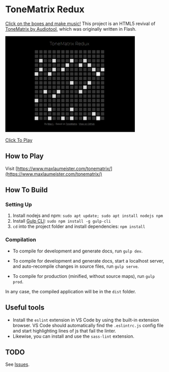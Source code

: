 # ToneMatrix Redux

[Click on the boxes and make music!](https://www.maxlaumeister.com/tonematrix/) This project is an HTML5 revival of [ToneMatrix by Audiotool](https://tonematrix.audiotool.com/), which was originally written in Flash.

<a href="https://www.maxlaumeister.com/tonematrix/"><img alt="ToneMatrix Redux Screenshot" src="/etc/screenshot.png?raw=true" height="300" title="Click To Play!"></a>

[Click To Play](https://www.maxlaumeister.com/tonematrix/)

## How to Play

Visit [https://www.maxlaumeister.com/tonematrix/](https://www.maxlaumeister.com/tonematrix/)

## How To Build

### Setting Up

1. Install nodejs and npm: `sudo apt update; sudo apt install nodejs npm`
2. Install [Gulp CLI](https://gulpjs.com/): `sudo npm install -g gulp-cli`
3. `cd` into the project folder and install dependencies: `npm install`

### Compilation

* To compile for development and generate docs, run `gulp dev`.

* To compile for development and generate docs, start a localhost server, and auto-recompile changes in source files, run `gulp serve`.

* To compile for production (minified, without source maps), run `gulp prod`.

In any case, the compiled application will be in the `dist` folder.

## Useful tools

* Install the `eslint` extension in VS Code by using the built-in extension browser. VS Code should automatically find the `.eslintrc.js` config file and start highlighting lines of js that fail the linter.
* Likewise, you can install and use the `sass-lint` extension.

## TODO

See [Issues](https://github.com/MaxLaumeister/ToneMatrixRedux/issues).
